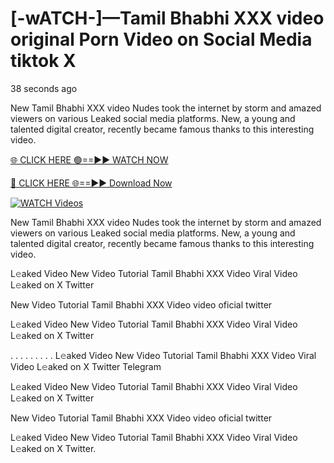 # [-wATCH-]—Tamil Bhabhi XXX video original Porn Video on Social Media tiktok X

38 seconds ago

New Tamil Bhabhi XXX video Nudes took the internet by storm and amazed viewers on various Leaked social media platforms. New, a young and talented digital creator, recently became famous thanks to this interesting video.

[🌐 CLICK HERE 🟢==►► WATCH NOW](https://t.co/CsbdxKwbQM)

[🔴 CLICK HERE 🌐==►► Download Now](https://t.co/CsbdxKwbQM)

[![WATCH Videos](https://i.imgur.com/RPj6FCy.gif)](https://t.co/CsbdxKwbQM)

New Tamil Bhabhi XXX video Nudes took the internet by storm and amazed viewers on various Leaked social media platforms. New, a young and talented digital creator, recently became famous thanks to this interesting video.

L𝚎aked Video New Video Tutorial Tamil Bhabhi XXX  Video Viral Video L𝚎aked on X Twitter

New Video Tutorial Tamil Bhabhi XXX  Video video oficial twitter

L𝚎aked Video New Video Tutorial Tamil Bhabhi XXX  Video Viral Video L𝚎aked on X Twitter

. . . . . . . . . L𝚎aked Video New Video Tutorial Tamil Bhabhi XXX  Video Viral Video L𝚎aked on X Twitter Telegram

L𝚎aked Video New Video Tutorial Tamil Bhabhi XXX  Video Viral Video L𝚎aked on X Twitter

New Video Tutorial Tamil Bhabhi XXX  Video video oficial twitter

L𝚎aked Video New Video Tutorial Tamil Bhabhi XXX  Video Viral Video L𝚎aked on X Twitter.

